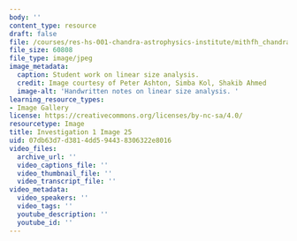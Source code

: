 ```yaml
---
body: ''
content_type: resource
draft: false
file: /courses/res-hs-001-chandra-astrophysics-institute/mithfh_chandra_inv1_lin2.jpg
file_size: 60808
file_type: image/jpeg
image_metadata:
  caption: Student work on linear size analysis.
  credit: Image courtesy of Peter Ashton, Simba Kol, Shakib Ahmed
  image-alt: 'Handwritten notes on linear size analysis. '
learning_resource_types:
- Image Gallery
license: https://creativecommons.org/licenses/by-nc-sa/4.0/
resourcetype: Image
title: Investigation 1 Image 25
uid: 07db63d7-d381-4dd5-9443-8306322e8016
video_files:
  archive_url: ''
  video_captions_file: ''
  video_thumbnail_file: ''
  video_transcript_file: ''
video_metadata:
  video_speakers: ''
  video_tags: ''
  youtube_description: ''
  youtube_id: ''
---
```

